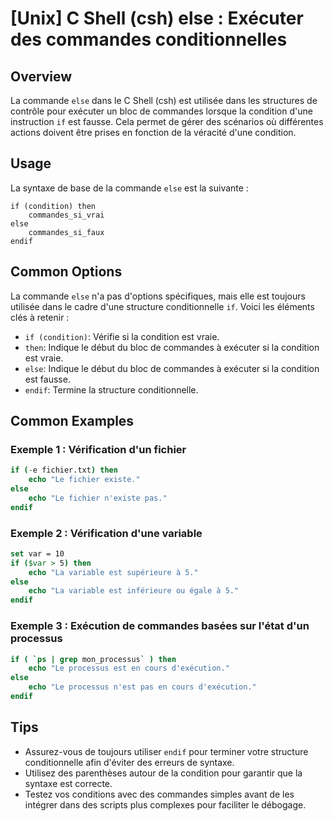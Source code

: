 # [Unix] C Shell (csh) else : Exécuter des commandes conditionnelles

## Overview
La commande `else` dans le C Shell (csh) est utilisée dans les structures de contrôle pour exécuter un bloc de commandes lorsque la condition d'une instruction `if` est fausse. Cela permet de gérer des scénarios où différentes actions doivent être prises en fonction de la véracité d'une condition.

## Usage
La syntaxe de base de la commande `else` est la suivante :

```
if (condition) then
    commandes_si_vrai
else
    commandes_si_faux
endif
```

## Common Options
La commande `else` n'a pas d'options spécifiques, mais elle est toujours utilisée dans le cadre d'une structure conditionnelle `if`. Voici les éléments clés à retenir :

- `if (condition)`: Vérifie si la condition est vraie.
- `then`: Indique le début du bloc de commandes à exécuter si la condition est vraie.
- `else`: Indique le début du bloc de commandes à exécuter si la condition est fausse.
- `endif`: Termine la structure conditionnelle.

## Common Examples

### Exemple 1 : Vérification d'un fichier
```csh
if (-e fichier.txt) then
    echo "Le fichier existe."
else
    echo "Le fichier n'existe pas."
endif
```

### Exemple 2 : Vérification d'une variable
```csh
set var = 10
if ($var > 5) then
    echo "La variable est supérieure à 5."
else
    echo "La variable est inférieure ou égale à 5."
endif
```

### Exemple 3 : Exécution de commandes basées sur l'état d'un processus
```csh
if ( `ps | grep mon_processus` ) then
    echo "Le processus est en cours d'exécution."
else
    echo "Le processus n'est pas en cours d'exécution."
endif
```

## Tips
- Assurez-vous de toujours utiliser `endif` pour terminer votre structure conditionnelle afin d'éviter des erreurs de syntaxe.
- Utilisez des parenthèses autour de la condition pour garantir que la syntaxe est correcte.
- Testez vos conditions avec des commandes simples avant de les intégrer dans des scripts plus complexes pour faciliter le débogage.